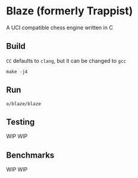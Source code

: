 # Blaze (formerly Trappist)

A UCI compatible chess engine written in C

## Build

`CC` defaults to `clang`, but it can be changed to `gcc`

```
make -j4
```

## Run

```
o/blaze/blaze
```

## Testing
WIP WIP

## Benchmarks
WIP WIP
